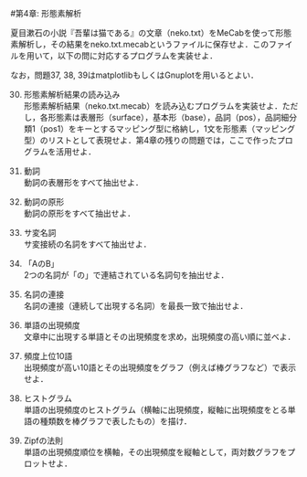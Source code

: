 #第4章: 形態素解析

夏目漱石の小説『吾輩は猫である』の文章（neko.txt）をMeCabを使って形態素解析し，その結果をneko.txt.mecabというファイルに保存せよ．このファイルを用いて，以下の問に対応するプログラムを実装せよ．

なお，問題37, 38, 39はmatplotlibもしくはGnuplotを用いるとよい．

30. 形態素解析結果の読み込み  
形態素解析結果（neko.txt.mecab）を読み込むプログラムを実装せよ．ただし，各形態素は表層形（surface），基本形（base），品詞（pos），品詞細分類1（pos1）をキーとするマッピング型に格納し，1文を形態素（マッピング型）のリストとして表現せよ．第4章の残りの問題では，ここで作ったプログラムを活用せよ．

31. 動詞  
動詞の表層形をすべて抽出せよ．

32. 動詞の原形  
動詞の原形をすべて抽出せよ．

33. サ変名詞  
サ変接続の名詞をすべて抽出せよ．

34. 「AのB」  
2つの名詞が「の」で連結されている名詞句を抽出せよ．

35. 名詞の連接  
名詞の連接（連続して出現する名詞）を最長一致で抽出せよ．

36. 単語の出現頻度  
文章中に出現する単語とその出現頻度を求め，出現頻度の高い順に並べよ．

37. 頻度上位10語  
出現頻度が高い10語とその出現頻度をグラフ（例えば棒グラフなど）で表示せよ．

38. ヒストグラム  
単語の出現頻度のヒストグラム（横軸に出現頻度，縦軸に出現頻度をとる単語の種類数を棒グラフで表したもの）を描け．

39. Zipfの法則  
単語の出現頻度順位を横軸，その出現頻度を縦軸として，両対数グラフをプロットせよ．


